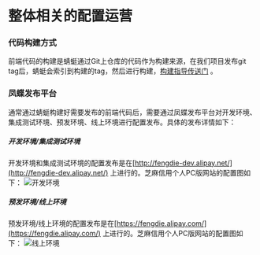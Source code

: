 # 整体相关的配置运营

###  代码构建方式
前端代码的构建是蜻蜓通过Git上仓库的代码作为构建来源，在我们项目发布git tag后，蜻蜓会索引到构建的tag，然后进行构建，[构建指导传送门](http://gitlab.alipay-inc.com/zm/notes/issues/89) 。


### 凤蝶发布平台
通常通过蜻蜓构建好需要发布的前端代码后，需要通过凤蝶发布平台对开发环境、集成测试环境、预发环境、线上环境进行配置发布。具体的发布详情如下：

##### 开发环境/集成测试环境
开发环境和集成测试环境的配置发布是在[http://fengdie-dev.alipay.net/](http://fengdie-dev.alipay.net/) 上进行的。芝麻信用个人PC版网站的配置图如下：
![开发环境](https://os.alipayobjects.com/rmsportal/xSozGpVXIAHIGYq.png)



##### 预发环境/线上环境
预发环境/线上环境的配置发布是在[https://fengdie.alipay.com/](https://fengdie.alipay.com/) 上进行的。芝麻信用个人PC版网站的配置图如下：
![线上环境](https://os.alipayobjects.com/rmsportal/xArDUETJZblQzxE.png)
